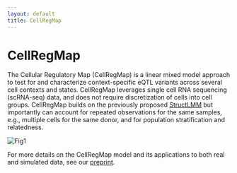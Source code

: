 ```yaml
---
layout: default
title: CellRegMap
---
```


# CellRegMap

The Cellular Regulatory Map (CellRegMap) is a linear mixed model approach to test for and characterize context-specific eQTL variants across several cell contexts and states.
CellRegMap leverages single cell RNA sequencing (scRNA-seq) data, and does not require discretization of cells into cell groups.
CellRegMap builds on the previously proposed [StructLMM](https://www.nature.com/articles/s41588-018-0271-0) but importantly can account for repeated observations for the same samples, e.g., multiple cells for the same donor, and for population stratification and relatedness.

![Fig1](https://user-images.githubusercontent.com/25035866/132485517-0e111014-1b80-42f1-bd8b-b9ca0750bd23.png)

For more details on the CellRegMap model and its applications to both real and simulated data, see our [preprint](https://www.biorxiv.org/content/10.1101/2021.09.01.458524v1).  
